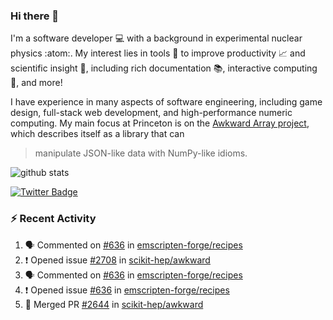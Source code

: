 ### Hi there 👋 

I'm a software developer 💻 with a background in experimental nuclear physics :atom:. My interest lies in tools :wrench: to improve productivity :chart_with_upwards_trend: and scientific insight :telescope:, including rich documentation 📚, interactive computing 🧮, and more! 

I have experience in many aspects of software engineering, including game design, full-stack web development, and high-performance numeric computing. My main focus at Princeton is on the [Awkward Array project](awkward-array.org/), which describes itself as a library that can 
> manipulate JSON-like data with NumPy-like idioms.

![github stats](https://github-readme-stats.vercel.app/api?username=agoose77&show_icons=true&hide_rank=true&hide_title=true&bg_color=30,e76445,904e95&text_color=efe3ec&icon_color=efe3ec)
<!--
**agoose77/agoose77** is a ✨ _special_ ✨ repository because its `README.md` (this file) appears on your GitHub profile.

Here are some ideas to get you started:

- 🔭 I’m currently working on ...
- 🌱 I’m currently learning ...
- 👯 I’m looking to collaborate on ...
- 🤔 I’m looking for help with ...
- 💬 Ask me about ...
- 📫 How to reach me: ...
- 😄 Pronouns: ...
- ⚡ Fun fact: ...
-->

[![Twitter Badge](https://img.shields.io/twitter/follow/agoose77?style=flat-square&logo=Twitter&logoColor=white&color=cornflowerblue)](https://twitter.com/agoose77)

### :zap: Recent Activity

<!--START_SECTION:activity-->
1. 🗣 Commented on [#636](https://github.com/emscripten-forge/recipes/issues/636#issuecomment-1716253974) in [emscripten-forge/recipes](https://github.com/emscripten-forge/recipes)
2. ❗ Opened issue [#2708](https://github.com/scikit-hep/awkward/issues/2708) in [scikit-hep/awkward](https://github.com/scikit-hep/awkward)
3. 🗣 Commented on [#636](https://github.com/emscripten-forge/recipes/issues/636#issuecomment-1716032077) in [emscripten-forge/recipes](https://github.com/emscripten-forge/recipes)
4. ❗ Opened issue [#636](https://github.com/emscripten-forge/recipes/issues/636) in [emscripten-forge/recipes](https://github.com/emscripten-forge/recipes)
5. 🎉 Merged PR [#2644](https://github.com/scikit-hep/awkward/pull/2644) in [scikit-hep/awkward](https://github.com/scikit-hep/awkward)
<!--END_SECTION:activity-->
